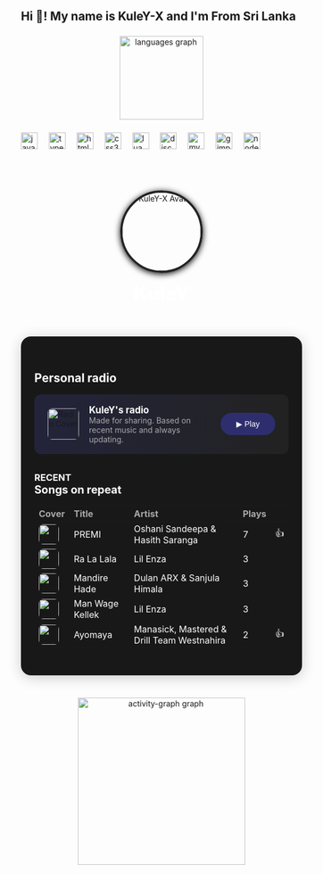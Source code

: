 <h2 align="left">Hi 👋! My name is KuleY-X and I'm From Sri Lanka</h2>

###

<div align="center">
  <img src="https://github-readme-stats.vercel.app/api/top-langs?username=KuleY-X&locale=en&hide_title=false&layout=compact&card_width=320&langs_count=5&theme=dracula&hide_border=false" height="150" alt="languages graph"  />
</div>

###

<!-- Profile image removed -->

<div align="left">
  <img src="https://cdn.jsdelivr.net/gh/devicons/devicon/icons/javascript/javascript-original.svg" height="30" alt="javascript logo"  />
  <img width="12" />
  <img src="https://cdn.jsdelivr.net/gh/devicons/devicon/icons/typescript/typescript-original.svg" height="30" alt="typescript logo"  />
  <img width="12" />
  <img src="https://cdn.jsdelivr.net/gh/devicons/devicon/icons/html5/html5-original.svg" height="30" alt="html5 logo"  />
  <img width="12" />
  <img src="https://cdn.jsdelivr.net/gh/devicons/devicon/icons/css3/css3-original.svg" height="30" alt="css3 logo"  />
  <img width="12" />
  <img src="https://cdn.jsdelivr.net/gh/devicons/devicon/icons/lua/lua-original.svg" height="30" alt="lua logo"  />
  <img width="12" />
  <img src="https://cdn.jsdelivr.net/gh/devicons/devicon/icons/discordjs/discordjs-original.svg" height="30" alt="discordjs logo"  />
  <img width="12" />
  <img src="https://cdn.jsdelivr.net/gh/devicons/devicon/icons/mysql/mysql-original.svg" height="30" alt="mysql logo"  />
  <img width="12" />
  <img src="https://cdn.jsdelivr.net/gh/devicons/devicon/icons/gimp/gimp-original.svg" height="30" alt="gimp logo"  />
  <img width="12" />
  <img src="https://cdn.jsdelivr.net/gh/devicons/devicon/icons/nodejs/nodejs-original.svg" height="30" alt="nodejs logo"  />
</div>

###

<div align="center" style="background: url('your-cover-image-url.jpg') center/cover; padding: 48px 0;">
  <img src="your-profile-image-url.jpg" alt="KuleY-X Avatar" style="width:140px; border-radius:50%; border:4px solid #222; box-shadow:0 2px 12px #000;">
  <h1 style="color:white; font-size:2.5em; margin: 16px 0 8px 0; font-weight:900;">KuleY</h1>
</div>
<div style="margin:0 auto; max-width:900px; background:#181818; border-radius:18px; padding:32px 24px; box-shadow:0 4px 24px #0003;">
  <h2 style="color:#fff;">Personal radio</h2>
  <div style="display:flex; align-items:center; background:linear-gradient(90deg,#23243a 0,#222 100%); border-radius:12px; margin-bottom:32px; padding:18px 24px;">
    <img src="your-radio-image-url.jpg" alt="Radio Cover" style="width:56px; height:56px; border-radius:8px; margin-right:18px;">
    <div style="flex:1">
      <div style="color:#fff; font-weight:700; font-size:1.2em;">KuleY's radio</div>
      <div style="color:#aaa;">Made for sharing. Based on recent music and always updating.</div>
    </div>
    <button style="background:#2e2e6f; color:#fff; border:none; border-radius:30px; padding:12px 28px; font-size:1em; cursor:pointer; margin-left:18px;">
      ▶ Play
    </button>
  </div>

  <h3 style="color:#fff; margin-top:0;">RECENT<br><span style="font-size:1.2em;">Songs on repeat</span></h3>
  <table style="width:100%; color:#fff; background:transparent; border-collapse:collapse;">
    <thead style="color:#aaa;">
      <tr>
        <th align="left">Cover</th>
        <th align="left">Title</th>
        <th align="left">Artist</th>
        <th align="left">Plays</th>
        <th></th>
      </tr>
    </thead>
    <tbody>
      <tr>
        <td><img src="premi-cover.jpg" width="36" style="border-radius:8px;"></td>
        <td>PREMI</td>
        <td>Oshani Sandeepa & Hasith Saranga</td>
        <td>7</td>
        <td>👍</td>
      </tr>
      <tr>
        <td><img src="ra-la-lala-cover.jpg" width="36" style="border-radius:8px;"></td>
        <td>Ra La Lala</td>
        <td>Lil Enza</td>
        <td>3</td>
        <td></td>
      </tr>
      <tr>
        <td><img src="mandire-hade-cover.jpg" width="36" style="border-radius:8px;"></td>
        <td>Mandire Hade</td>
        <td>Dulan ARX & Sanjula Himala</td>
        <td>3</td>
        <td></td>
      </tr>
      <tr>
        <td><img src="man-wage-kellek-cover.jpg" width="36" style="border-radius:8px;"></td>
        <td>Man Wage Kellek</td>
        <td>Lil Enza</td>
        <td>3</td>
        <td></td>
      </tr>
      <tr>
        <td><img src="ayomaya-cover.jpg" width="36" style="border-radius:8px;"></td>
        <td>Ayomaya</td>
        <td>Manasick, Mastered & Drill Team Westnahira</td>
        <td>2</td>
        <td>👍</td>
      </tr>
    </tbody>
  </table>

  <!-- Repeat the block for Artists on repeat and other widgets as needed -->

</div>

###

<br clear="both">

<div align="center">
  <img src="https://github-readme-activity-graph.vercel.app/graph?username=KuleY-X&radius=16&theme=react&area=true&order=5" height="300" alt="activity-graph graph"  />
</div>
